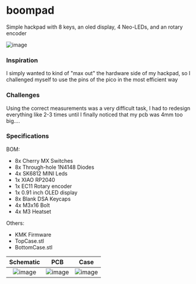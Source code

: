 # boompad
Simple hackpad with 8 keys, an oled display, 4 Neo-LEDs, and an rotary encoder

![image]()

### Inspiration
I simply wanted to kind of "max out" the hardware side of my hackpad, so I challenged myself to use the pins of the pico in the most efficient way

### Challenges
Using the correct measurements was a very difficult task, I had to redesign everything like 2-3 times until I finally noticed that my pcb was 4mm too big....

### Specifications

BOM: 
- 8x Cherry MX Switches
- 8x Through-hole 1N4148 Diodes
- 4x SK6812 MINI Leds
- 1x XIAO RP2040
- 1x EC11 Rotary encoder
- 1x 0.91 inch OLED display
- 8x Blank DSA Keycaps
- 4x M3x16 Bolt
- 4x M3 Heatset

Others:
- KMK Firmware
- TopCase.stl
- BottomCase.stl

|                                         Schematic                                         |                                            PCB                                            |                                           Case                                            |
|:-----------------------------------------------------------------------------------------:|:-----------------------------------------------------------------------------------------:|:-----------------------------------------------------------------------------------------:|
| ![image]() | ![image]() | ![image]() |



